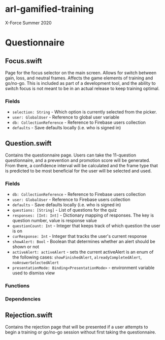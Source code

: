 # arl-gamified-training

X-Force Summer 2020

# Questionnaire

## Focus.swift

Page for the focus selector on the main screen. Allows for switch between gain, loss, and neutral frames. Affects the game elements of training and go/no-go. This is included as part of a development tool, and the ability to switch focus is not meant to be in an actual release to keep training optimal.

### Fields

- `selection: String` - Which option is currently selected from the picker.
- `user: GlobalUser` - Reference to global user variable
- `db: CollectionReference` - Reference to Firebase users collection
- `defaults` - Save defaults locally (i.e. who is signed in)

## Question.swift

Contains the questionnaire page. Users can take the 11-question questionnaire, and a prevention and promotion score will be generated. From there, a confidence interval will be calculated and the frame type that is predicted to be most beneficial for the user will be selected and used.

### Fields

- `db: CollectionReference` - Reference to Firebase users collection
- `user: GlobalUser` - Reference to Firebase users collection
- `defaults` - Save defaults locally (i.e. who is signed in)
- `questions: [String]` - List of questions for the quiz
- `responses: [Int: Int]` - Dictionary mapping of responses. The key is question number, value is response value
- `questionCount: Int` - Integer that keeps track of which question the user is on
- `curResponse: Int` - Integer that tracks the user's current response
- `showAlert: Bool` - Boolean that determines whether an alert should be shown or not
- `activeAlert: activeAlert` - sets the current activeAlert is an enum of the following cases: `showFinishedAlert`, `alreadyCompletedAlert`, `noAnswerSelectedAlert`
- `presentationMode: Binding<PresentationMode>` - environment variable used to dismiss view

### Functions

### Dependencies

## Rejection.swift

Contains the rejection page that will be presented if a user attempts to begin a training or go/no-go session without first taking the questionnaire.
